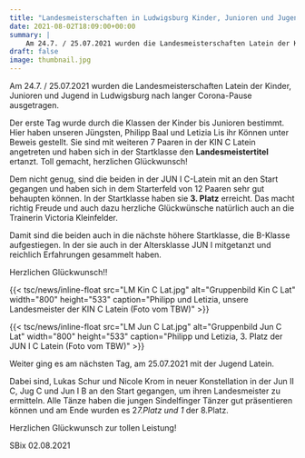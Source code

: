 ```yaml
---
title: "Landesmeisterschaften in Ludwigsburg Kinder, Junioren und Jugend"
date: 2021-08-02T18:09:00+00:00
summary: |
    Am 24.7. / 25.07.2021 wurden die Landesmeisterschaften Latein der Kinder, Junioren und Jugend in Ludwigsburg nach langer Corona-Pause ausgetragen.
draft: false
image: thumbnail.jpg
---
```


Am 24.7. / 25.07.2021 wurden die Landesmeisterschaften Latein der Kinder, Junioren und Jugend in Ludwigsburg nach langer Corona-Pause ausgetragen.

Der erste Tag wurde durch die Klassen der Kinder bis Junioren bestimmt. Hier haben unseren Jüngsten, Philipp Baal und Letizia Lis ihr Können unter Beweis gestellt. Sie sind mit weiteren 7 Paaren in der KIN C Latein angetreten und haben sich in der Startklasse den **Landesmeistertitel** ertanzt. Toll gemacht, herzlichen Glückwunsch!

Dem nicht genug, sind die beiden in der JUN I C-Latein mit an den Start gegangen und haben sich in dem Starterfeld von 12 Paaren sehr gut behaupten können. In der Startklasse haben sie **3. Platz** erreicht. Das macht richtig Freude und auch dazu herzliche Glückwünsche natürlich auch an die Trainerin Victoria Kleinfelder.

Damit sind die beiden auch in die nächste höhere Startklasse, die B-Klasse aufgestiegen. In der sie auch in der Altersklasse JUN I mitgetanzt und reichlich Erfahrungen gesammelt haben.

Herzlichen Glückwunsch!!

{{< tsc/news/inline-float src="LM Kin C Lat.jpg" alt="Gruppenbild Kin C Lat" width="800" height="533" caption="Philipp und Letizia, unsere Landesmeister der KIN C Latein (Foto vom TBW)" >}}

{{< tsc/news/inline-float src="LM Jun C Lat.jpg" alt="Gruppenbild Jun C Lat" width="800" height="533" caption="Philipp und Letizia, 3. Platz der JUN I C Latein (Foto vom TBW)" >}}

Weiter ging es am nächsten Tag, am 25.07.2021 mit der Jugend Latein.

Dabei sind, Lukas Schur und Nicole Krom in neuer Konstellation in der Jun II C, Jug C und Jun I B an den Start gegangen, um ihren Landesmeister zu ermitteln. Alle Tänze haben die jungen Sindelfinger Tänzer gut präsentieren können und am Ende wurden es 2*7.Platz und 1* der 8.Platz.

Herzlichen Glückwunsch zur tollen Leistung!

SBix 02.08.2021


